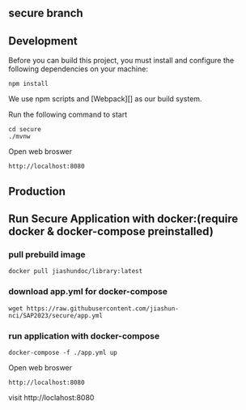 ## secure branch


## Development

Before you can build this project, you must install and configure the following dependencies on your machine:

```
npm install
```

We use npm scripts and [Webpack][] as our build system.

Run the following command to start

```
cd secure
./mvnw
```
Open web broswer
```
http://localhost:8080
```

## Production
## Run Secure Application with docker:(require docker & docker-compose preinstalled)
### pull prebuild image
```
docker pull jiashundoc/library:latest
```   

### download app.yml for docker-compose
```
wget https://raw.githubusercontent.com/jiashun-nci/SAP2023/secure/app.yml
```
### run application with docker-compose
```
docker-compose -f ./app.yml up
```
Open web broswer
```
http://localhost:8080
```

visit http://loclahost:8080

